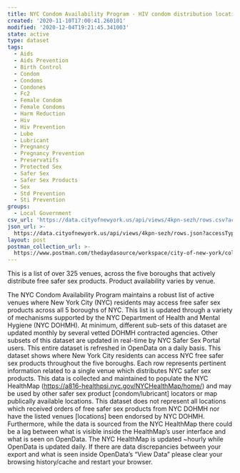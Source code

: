 ```yaml
---
title: NYC Condom Availability Program - HIV condom distribution locations
created: '2020-11-10T17:00:41.260101'
modified: '2020-12-04T19:21:45.341003'
state: active
type: dataset
tags:
  - Aids
  - Aids Prevention
  - Birth Control
  - Condom
  - Condoms
  - Condones
  - Fc2
  - Female Condom
  - Female Condoms
  - Harm Reduction
  - Hiv
  - Hiv Prevention
  - Lube
  - Lubricant
  - Pregnancy
  - Pregnancy Prevention
  - Preservatifs
  - Protected Sex
  - Safer Sex
  - Safer Sex Products
  - Sex
  - Std Prevention
  - Sti Prevention
groups:
  - Local Government
csv_url: 'https://data.cityofnewyork.us/api/views/4kpn-sezh/rows.csv?accessType=DOWNLOAD'
json_url: >-
  https://data.cityofnewyork.us/api/views/4kpn-sezh/rows.json?accessType=DOWNLOAD
layout: post
postman_collection_url: >-
  https://www.postman.com/thedaydasource/workspace/city-of-new-york/collection/15909983-5321dcad-cfe4-41d0-b3a7-654cbbdd890b
---
```

This is a list of over 325 venues, across the five boroughs that actively distribute free safer sex products.  Product availability varies by venue. </p>
The NYC Condom Availability Program maintains a robust list of active venues where New York City (NYC) residents may access free safer sex products across all 5 boroughs of NYC. This list is updated through a variety of mechanisms supported by the NYC Department of Health and Mental Hygiene (NYC DOHMH). At minimum, different sub-sets of this dataset are updated monthly by several vetted DOHMH contracted agencies. Other subsets of this dataset are updated in real-time by NYC Safer Sex Portal users. This entire dataset is refreshed in OpenData on a daily basis.
This dataset shows where New York City residents can access NYC free safer sex products throughout the five boroughs. Each row represents pertinent information related to a single venue which distributes NYC safer sex products. 
This data is collected and maintained to populate the NYC HealthMap (https://a816-healthpsi.nyc.gov/NYCHealthMap/home/) and may be used by other safer sex product [condom/lubricant] locators or map publically available locations.
This dataset does not represent all locations which received orders of free safer sex products from NYC DOHMH nor have the listed venues [locations] been endorsed by NYC DOHMH. Furthermore, while the data is sourced from the NYC HealthMap there could be a lag between what is visible inside the HealthMap’s user interface and what is seen on OpenData. The NYC HealthMap is updated ~hourly while OpenData is updated daily. If there are data discrepancies between your export and what is seen inside OpenData’s “View Data” please clear your browsing history/cache and restart your browser.
